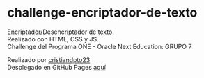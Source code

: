 # challenge-encriptador-de-texto

Encriptador/Desencriptador de texto.<br> 
Realizado con HTML, CSS y JS.<br>
Challenge del Programa ONE - Oracle Next Education: GRUPO 7<br>

Realizado por [cristiandpto23](https://github.com/cristiandpto23)<br>
Desplegado en GitHub Pages [aquí](https://cristiandpto23.github.io/challenge-encriptador-de-texto/index.html)
